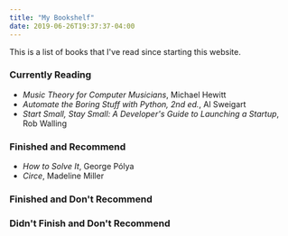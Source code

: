 ```yaml
---
title: "My Bookshelf"
date: 2019-06-26T19:37:37-04:00
---
```


This is a list of books that I've read since starting this website.

### Currently Reading 

- _Music Theory for Computer Musicians_, Michael Hewitt
- _Automate the Boring Stuff with Python, 2nd ed._, Al Sweigart
- _Start Small, Stay Small: A Developer's Guide to Launching a Startup_,
    Rob Walling

### Finished and Recommend

- _How to Solve It_, George Pólya
- _Circe_, Madeline Miller

### Finished and Don't Recommend

### Didn't Finish and Don't Recommend

